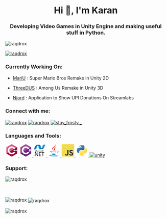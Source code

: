 <h1 align="center">Hi 👋, I'm Karan</h1>
<h3 align="center">Developing Video Games in Unity Engine and making useful stuff in Python.</h3>

<p align="left"> <img src="https://komarev.com/ghpvc/?username=raqdrox&label=Profile%20views&color=0e75b6&style=flat" alt="raqdrox" /> </p>

<p align="left"> <a href="https://github.com/ryo-ma/github-profile-trophy"><img src="https://github-profile-trophy.vercel.app/?username=raqdrox" alt="raqdrox" /></a> </p>

<h3 align="left">Currently Working On:</h3>

- [MariU](https://github.com/raqdrox/MariU) : Super Mario Bros Remake in Unity 2D 

- [ThreeDUS](https://github.com/raqdrox/ThreeDUS) : Among Us Remake in Unity 3D 

- [Njord](https://github.com/raqdrox/Njord) : Application to Show UPI Donations On Streamlabs 

<h3 align="left">Connect with me:</h3>
<p align="left">
<a href="https://dev.to/raqdrox" target="blank"><img align="center" src="https://raw.githubusercontent.com/rahuldkjain/github-profile-readme-generator/master/src/images/icons/Social/devto.svg" alt="raqdrox" height="30" width="40" /></a>
<a href="https://linkedin.com/in/raqdrox" target="blank"><img align="center" src="https://raw.githubusercontent.com/rahuldkjain/github-profile-readme-generator/master/src/images/icons/Social/linked-in-alt.svg" alt="raqdrox" height="30" width="40" /></a>
<a href="https://instagram.com/stay_frosty._" target="blank"><img align="center" src="https://raw.githubusercontent.com/rahuldkjain/github-profile-readme-generator/master/src/images/icons/Social/instagram.svg" alt="stay_frosty._" height="30" width="40" /></a>
</p>

<h3 align="left">Languages and Tools:</h3>
<p align="left"> <a href="https://www.w3schools.com/cpp/" target="_blank" rel="noreferrer"> <img src="https://raw.githubusercontent.com/devicons/devicon/master/icons/cplusplus/cplusplus-original.svg" alt="cplusplus" width="40" height="40"/> </a> <a href="https://www.w3schools.com/cs/" target="_blank" rel="noreferrer"> <img src="https://raw.githubusercontent.com/devicons/devicon/master/icons/csharp/csharp-original.svg" alt="csharp" width="40" height="40"/> </a> <a href="https://dotnet.microsoft.com/" target="_blank" rel="noreferrer"> <img src="https://raw.githubusercontent.com/devicons/devicon/master/icons/dot-net/dot-net-original-wordmark.svg" alt="dotnet" width="40" height="40"/> </a> <a href="https://www.java.com" target="_blank" rel="noreferrer"> <img src="https://raw.githubusercontent.com/devicons/devicon/master/icons/java/java-original.svg" alt="java" width="40" height="40"/> </a> <a href="https://developer.mozilla.org/en-US/docs/Web/JavaScript" target="_blank" rel="noreferrer"> <img src="https://raw.githubusercontent.com/devicons/devicon/master/icons/javascript/javascript-original.svg" alt="javascript" width="40" height="40"/> </a> <a href="https://www.python.org" target="_blank" rel="noreferrer"> <img src="https://raw.githubusercontent.com/devicons/devicon/master/icons/python/python-original.svg" alt="python" width="40" height="40"/> </a> <a href="https://unity.com/" target="_blank" rel="noreferrer"> <img src="https://www.vectorlogo.zone/logos/unity3d/unity3d-icon.svg" alt="unity" width="40" height="40"/> </a> </p>


<h3 align="left">Support:</h3>
<p><a href="https://www.buymeacoffee.com/raqdrox"> <img align="left" src="https://cdn.buymeacoffee.com/buttons/v2/default-yellow.png" height="50" width="210" alt="raqdrox" /></a></p><br><br>


<br>
<p><img align="left" src="https://github-readme-stats.vercel.app/api/top-langs?username=raqdrox&show_icons=true&locale=en&layout=compact" alt="raqdrox" /></p>



<p>&nbsp;<img align="center" src="https://github-readme-stats.vercel.app/api?username=raqdrox&show_icons=true&locale=en" alt="raqdrox" /></p>



<p><img align="center" src="https://github-readme-streak-stats.herokuapp.com/?user=raqdrox&" alt="raqdrox" /></p>
